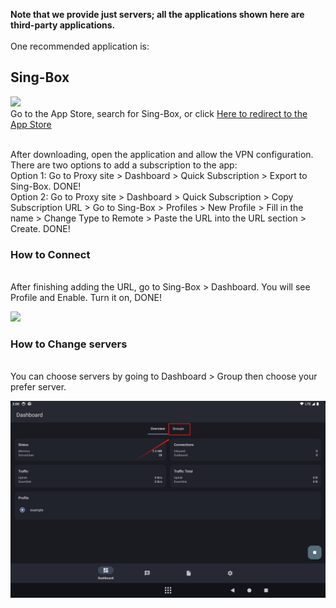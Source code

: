 **Note that we provide just servers; all the applications shown here are third-party applications.**
<br>
<br>One recommended application is: 
## **Sing-Box**
![](https://is1-ssl.mzstatic.com/image/thumb/Purple116/v4/ab/2b/a2/ab2ba24b-e597-e935-6ff4-b3398458219a/AppIcon-85-220-4-2x-0-0-0.png/1200x630wa.png)
<br>Go to the App Store, search for Sing-Box, or click [Here to redirect to the App Store](https://apps.apple.com/us/app/sing-box/id6451272673)

<br>After downloading, open the application and allow the VPN configuration.
<br>There are two options to add a subscription to the app:
<br>Option 1: Go to Proxy site > Dashboard > Quick Subscription > Export to Sing-Box. DONE!
<br>Option 2: Go to Proxy site > Dashboard > Quick Subscription > Copy Subscription URL > Go to Sing-Box > Profiles > New Profile > Fill in the name > Change Type to Remote > Paste the URL into the URL section > Create. DONE!

### How to Connect
<br>After finishing adding the URL, go to Sing-Box > Dashboard. You will see Profile and Enable. Turn it on, DONE!

![](https://is1-ssl.mzstatic.com/image/thumb/PurpleSource112/v4/db/be/00/dbbe006d-bcb1-c891-2104-6a1eaa918042/6b8c4f9e-0074-4bd3-9bc9-b1fa8687232a_Simulator_Screenshot_-_iPhone_11_Pro_Max_-_2023-09-20_at_18.16.44.png/314x0w.webp)

### How to Change servers
<br> You can choose servers by going to Dashboard > Group then choose your prefer server.

![](https://github.com/pandaaxi/mine/blob/main/picture/Singbox%20group.png?raw=true)
